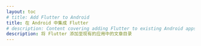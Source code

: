```yaml
---
layout: toc
# title: Add Flutter to Android
title: 在 Android 中集成 Flutter
# description: Content covering adding Flutter to existing Android apps.
description: 将 Flutter 添加至现有的应用中的文章目录
---
```


